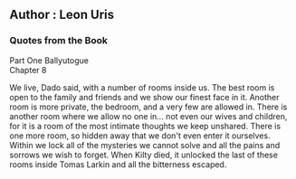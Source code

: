 ## Author : Leon Uris

### Quotes from the Book

Part One Ballyutogue   
Chapter 8   

We live, Dado said, with a number of rooms inside us.  The best room is open to the family and friends and we show our finest face in it.  Another room is more private, the bedroom, and a very few are allowed in.  There is another room where we allow no one in... not even our wives and children, for it is a room of the most intimate thoughts we keep unshared.  There is one more room, so hidden away that we don't even enter it ourselves.  Within we lock all of the mysteries we cannot solve and all the pains and sorrows we wish to forget.
When Kilty died, it unlocked the last of these rooms inside Tomas Larkin and all the bitterness escaped.

